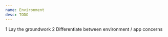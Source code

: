 ```yaml
---
name: Environment
desc: TODO
---
```


1 Lay the groundwork
2 Differentiate between environment / app concerns

